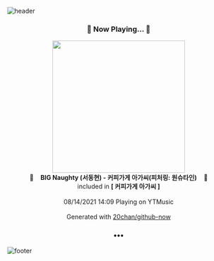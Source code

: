 ![header](https://capsule-render.vercel.app/api?type=wave&height=170&section=header&text=Hi.%20I'm%20SHIFT&fontColor=090707&fontAlignX=45&fontAlignY=65&fontSize=100)

<h3 align="center">🎵 Now Playing... 🎵</h3>
<p align="center">
  <a href="https://music.youtube.com/watch?v=NA_Bx_7YYAU">
    <img width="300" src="https://lh3.googleusercontent.com/Q5T_Y8OucvzaqViVoVBwHFd8fxOBLv5e6c-alU0oIv6TVWEwFc5jKDOam-XSFnycyBze4XlE73VW3YWQ">
  </a>
  <br>
  🎵&nbsp&nbsp&nbsp <b>BIG Naughty (서동현) - 커피가게 아가씨(피처링: 원슈타인)</b> &nbsp&nbsp&nbsp🎵
  <br>
  included in <b>[ 커피가게 아가씨 ]</b>
  
  <br />
  <br />
  08/14/2021 14:09 Playing on YTMusic
  <br />
  <br />
  Generated with <a href="https://github.com/20chan/github-now">20chan/github-now</a>
</p>

<h3 align="center">•••</h3>

![footer](https://capsule-render.vercel.app/api?type=wave&height=150&section=footer)
